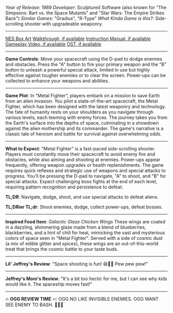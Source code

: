 *Year of Release*: 1989
*Developer*: Sculptured Software (also known for "The Simpsons: Bart vs. the Space Mutants" and "Star Wars: The Empire Strikes Back")
*Similar Games*: "Gradius", "R-Type"
*What Kinda Game is this?*: Side-scrolling shooter with upgradeable weaponry.

---
[NES Box Art](https://www.google.com/search?tbm=isch&q=NES+Box+Art+Metal+Fighter) 
[Walkthrough, if available](https://www.google.com/search?q=Walkthrough+Steam+Metal+Fighter)
[Instruction Manual, if available](https://www.google.com/search?q=NES+Instruction+Manual+Metal+Fighter)
[Gameplay Video, if available](https://www.youtube.com/results?search_query=gameplay+NES+Metal+Fighter) 
[OST, if available](https://www.youtube.com/results?search_query=gameplay+NES+Metal+Fighter+OST)

- - -
**Game Controls**:
Move your spacecraft using the D-pad to dodge enemies and obstacles. Press the "A" button to fire your primary weapon and the "B" button to unleash a powerful special attack, limited in use but highly effective against tougher enemies or to clear the screen. Power-ups can be collected to enhance your weapons and abilities.

- - -
**Game Plot**: 
In "Metal Fighter", players embark on a mission to save Earth from an alien invasion. You pilot a state-of-the-art spacecraft, the Metal Fighter, which has been designed with the latest weaponry and technology. The fate of humanity rests on your shoulders as you navigate through various levels, each teeming with enemy forces. The journey takes you from the Earth's surface into the depths of space, culminating in a showdown against the alien mothership and its commander. The game's narrative is a classic tale of heroism and battle for survival against overwhelming odds.

- - -
**What to Expect**: 
"Metal Fighter" is a fast-paced side-scrolling shooter. Players must constantly move their spacecraft to avoid enemy fire and obstacles, while also aiming and shooting at enemies. Power-ups appear frequently, offering weapon upgrades or health replenishments. The game requires quick reflexes and strategic use of weapons and special attacks to progress. You'll be pressing the D-pad to navigate, "A" to shoot, and "B" for special attacks. Expect challenging boss fights at the end of each level, requiring pattern recognition and persistence to defeat.

**TL;DR**: Navigate, dodge, shoot, and use special attacks to defeat aliens.

**TL;DRier TL;dr**: Shoot enemies, dodge, collect power-ups, defeat bosses.

---
**Inspired Food Item**: *Galactic Glaze Chicken Wings*
These wings are coated in a dazzling, shimmering glaze made from a blend of blueberries, blackberries, and a hint of chili for heat, mimicking the vast and mysterious colors of space seen in "Metal Fighter". Served with a side of cosmic dust (a mix of edible glitter and spices), these wings are an out-of-this-world treat that brings the cosmic battle to your taste buds.

---
**Lil' Jeffrey's Review**: "Space shooting is fun! 😄🚀💥 Pew pew pew!"

---
**Jeffrey's Mom's Review**: "It's a bit too hectic for me, but I can see why kids would like it. The spaceship moves fast!"

---
🔥 **OGG REVIEW TIME** 🔥: OGG NO LIKE INVISIBLE ENEMIES. OGG WANT SEE ENEMY TO BASH. 🚀😡🔨